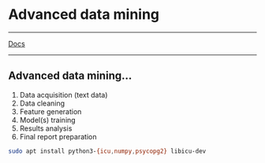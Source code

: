 # Advanced data mining

---

[Docs](docs/README.md)

---

## Advanced data mining...

1. Data acquisition (text data)
2. Data cleaning
3. Feature generation
4. Model(s) training
5. Results analysis
6. Final report preparation

```bash
sudo apt install python3-{icu,numpy,psycopg2} libicu-dev
```
